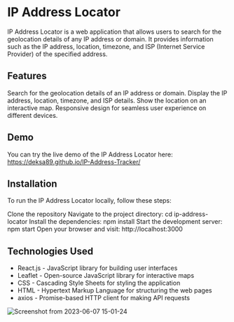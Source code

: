 # IP Address Locator

IP Address Locator is a web application that allows users to search for the geolocation details of any IP address or domain. It provides information such as the IP address, location, timezone, and ISP (Internet Service Provider) of the specified address.

## Features
Search for the geolocation details of an IP address or domain.
Display the IP address, location, timezone, and ISP details.
Show the location on an interactive map.
Responsive design for seamless user experience on different devices.

## Demo
You can try the live demo of the IP Address Locator here: https://deksa89.github.io/IP-Address-Tracker/

## Installation
To run the IP Address Locator locally, follow these steps:

Clone the repository
Navigate to the project directory: cd ip-address-locator
Install the dependencies: npm install
Start the development server: npm start
Open your browser and visit: http://localhost:3000

## Technologies Used
- React.js - JavaScript library for building user interfaces
- Leaflet - Open-source JavaScript library for interactive maps
- CSS - Cascading Style Sheets for styling the application
- HTML - Hypertext Markup Language for structuring the web pages
- axios - Promise-based HTTP client for making API requests


![Screenshot from 2023-06-07 15-01-24](https://github.com/deksa89/IP-Address-Tracker/assets/89583742/5176c570-5ee9-4edf-a469-5a2b537c4c2f)


